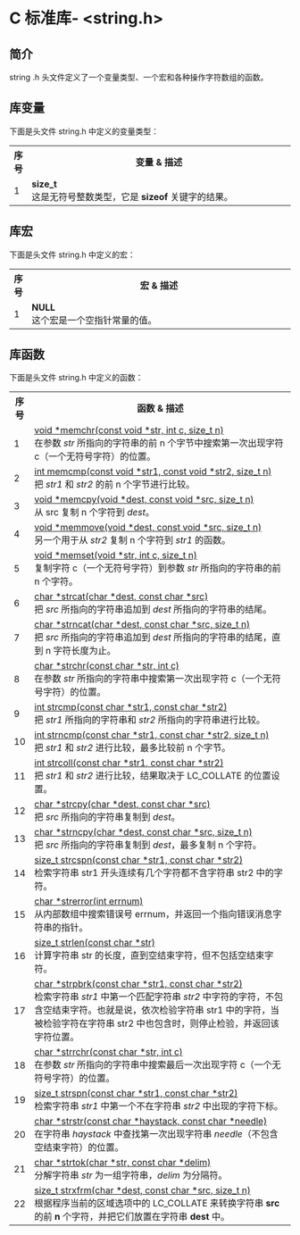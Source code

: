 # C 标准库- <string.h>

## 简介 
string .h 头文件定义了一个变量类型、一个宏和各种操作字符数组的函数。

## 库变量
下面是头文件 string.h 中定义的变量类型：

</p> <table > <tr><th style="width:5%">序号</th><th>变量 &amp; 描述</th></tr> <tr><td>1</td><td><b>size_t </b><br />这是无符号整数类型，它是 <b>sizeof</b> 关键字的结果。</td></tr> </table> 

## 库宏
下面是头文件 string.h 中定义的宏：

</p> <table > <tr><th style="width:5%">序号</th><th>宏 &amp; 描述</th></tr> <tr><td>1</td><td><b>NULL</b><br />这个宏是一个空指针常量的值。</td></tr> </table> 

## 库函数
下面是头文件 string.h 中定义的函数：

</p> <table > <tr><th style="width:5%">序号</th><th>函数 &amp; 描述</th></tr> <tr><td>1</td><td><a href="memchr.md">void *memchr(const void *str, int c, size_t n)</a><br />在参数 <i>str</i> 所指向的字符串的前 n 个字节中搜索第一次出现字符 c（一个无符号字符）的位置。</td></tr> <tr><td>2</td><td><a href="memcmp.md">int memcmp(const void *str1, const void *str2, size_t n)</a><br />把 <i>str1</i> 和 <i>str2</i> 的前 n 个字节进行比较。</td></tr> <tr><td>3</td><td><a href="memcpy.md">void *memcpy(void *dest, const void *src, size_t n)</a><br />从 src 复制 n 个字符到 <i>dest</i>。</td></tr> <tr><td>4</td><td><a href="memmove.md">void *memmove(void *dest, const void *src, size_t n)</a><br />另一个用于从 <i>str2</i> 复制 n 个字符到 <i>str1</i> 的函数。</td></tr> <tr><td>5</td><td><a href="memset.md">void *memset(void *str, int c, size_t n)</a><br />复制字符 c（一个无符号字符）到参数 <i>str</i> 所指向的字符串的前 n 个字符。</td></tr> <tr><td>6</td><td><a href="strcat.md">char *strcat(char *dest, const char *src)</a><br />把 <i>src</i> 所指向的字符串追加到 <i>dest</i> 所指向的字符串的结尾。</td></tr> <tr><td>7</td><td><a href="strncat.md">char *strncat(char *dest, const char *src, size_t n)</a><br />把 <i>src</i> 所指向的字符串追加到 <i>dest</i> 所指向的字符串的结尾，直到 n 字符长度为止。</td></tr> <tr><td>8</td><td><a href="strchr.md">char *strchr(const char *str, int c)</a><br />在参数 <i>str</i> 所指向的字符串中搜索第一次出现字符 c（一个无符号字符）的位置。</td></tr> <tr><td>9</td><td><a href="strcmp.md">int strcmp(const char *str1, const char *str2)</a><br />把 <i>str1</i> 所指向的字符串和 <i>str2</i> 所指向的字符串进行比较。</td></tr> <tr><td>10</td><td><a href="strncmp.md">int strncmp(const char *str1, const char *str2, size_t n)</a><br />把 <i>str1</i> 和 <i>str2</i> 进行比较，最多比较前 n 个字节。</td></tr> <tr><td>11</td><td><a href="strcoll.md">int strcoll(const char *str1, const char *str2)</a><br />把 <i>str1</i> 和 <i>str2</i> 进行比较，结果取决于 LC_COLLATE 的位置设置。</td></tr> <tr><td>12</td><td><a href="strcpy.md">char *strcpy(char *dest, const char *src)</a><br />把 <i>src</i> 所指向的字符串复制到 <i>dest</i>。</td></tr> <tr><td>13</td><td><a href="strncpy.md">char *strncpy(char *dest, const char *src, size_t n)</a><br />把 <i>src</i> 所指向的字符串复制到 <i>dest</i>，最多复制 n 个字符。</td></tr> <tr><td>14</td><td><a href="strcspn.md">size_t strcspn(const char *str1, const char *str2)</a><br />检索字符串 str1 开头连续有几个字符都不含字符串 str2 中的字符。</td></tr> <tr><td>15</td><td><a href="strerror.md">char *strerror(int errnum)</a><br />从内部数组中搜索错误号 errnum，并返回一个指向错误消息字符串的指针。</td></tr> <tr><td>16</td><td><a href="strlen.md">size_t strlen(const char *str)</a><br />计算字符串 str 的长度，直到空结束字符，但不包括空结束字符。</td></tr> <tr><td>17</td><td><a href="strpbrk.md">char *strpbrk(const char *str1, const char *str2)</a><br />检索字符串 <i>str1</i> 中第一个匹配字符串 <i>str2</i> 中字符的字符，不包含空结束字符。也就是说，依次检验字符串 str1 中的字符，当被检验字符在字符串 str2 中也包含时，则停止检验，并返回该字符位置。</td></tr> <tr><td>18</td><td><a href="strrchr.md">char *strrchr(const char *str, int c)</a><br />在参数 <i>str</i> 所指向的字符串中搜索最后一次出现字符 c（一个无符号字符）的位置。</td></tr> <tr><td>19</td><td><a href="strspn.md">size_t strspn(const char *str1, const char *str2)</a><br />检索字符串 <i>str1</i> 中第一个不在字符串 <i>str2</i> 中出现的字符下标。</td></tr> <tr><td>20</td><td><a href="strstr.md">char *strstr(const char *haystack, const char *needle)</a><br />在字符串 <i>haystack</i> 中查找第一次出现字符串 <i>needle</i>（不包含空结束字符）的位置。</td></tr> <tr><td>21</td><td><a href="ldiv.md">char *strtok(char *str, const char *delim)</a><br />分解字符串 <i>str</i> 为一组字符串，<i>delim</i> 为分隔符。</td></tr> <tr><td>22</td><td><a href="rand.md">size_t strxfrm(char *dest, const char *src, size_t n)</a><br />根据程序当前的区域选项中的 LC_COLLATE 来转换字符串 <b>src</b> 的前 <b>n</b> 个字符，并把它们放置在字符串 <b>dest</b> 中。</td></tr> </table> 